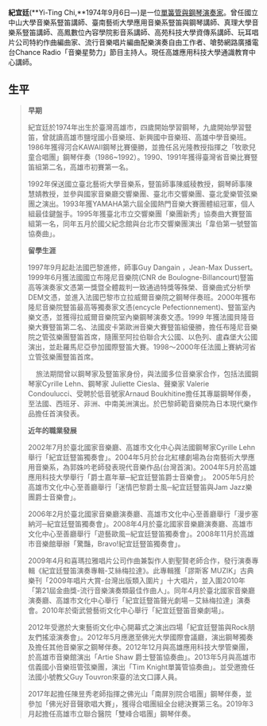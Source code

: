 **紀宜廷**(**Yi-Ting
Chi,**1974年9月6日—)是一位[單簧管與](https://zh.wikipedia.org/wiki/單簧管 "wikilink")[鋼琴演奏家](https://zh.wikipedia.org/wiki/鋼琴 "wikilink")。曾任國立中山大學音樂系豎笛講師、臺南藝術大學應用音樂系豎笛與鋼琴講師、真理大學音樂系豎笛講師、高鳳數位內容學院影音系講師、高苑科技大學資傳系講師、玩耳唱片公司特約作曲編曲家、流行音樂唱片編曲配樂演奏自由工作者、嗆勢網路廣播電台Chance
Radio「音樂星勢力」節目主持人。現任高雄應用科技大學通識教育中心講師。

## 生平

> **早期**
>
> 紀宜廷於1974年出生於臺灣高雄市，四歲開始學習鋼琴，九歲開始學習豎笛，曾就讀高雄市鹽埕國小音樂班、新興國中音樂班、高雄中學音樂班。1986年獲得河合KAWAII鋼琴比賽優勝，並擔任呂光隆教授指揮之「牧歌兒童合唱團」鋼琴伴奏（1986\~1992）。1990、1991年獲得臺灣省音樂比賽豎笛組第二名，高雄市初賽第一名。
>
> 1992年保送國立臺北藝術大學音樂系，豎笛師事陳威稜教授，鋼琴師事陳慧婧教授，並參與國家音樂廳交響樂團、臺北市交響樂團、臺北愛樂管弦樂團之演出。1993年獲YAMAHA第六屆全國熱門音樂大賽團體組冠軍，個人組最佳鍵盤手。1995年獲臺北市立交響樂團「樂團新秀」協奏曲大賽豎笛組第一名，同年五月於國父紀念館與台北市交響樂團演出「韋伯第一號豎笛協奏曲」。
>
> **留學生涯**
>
> 1997年9月起赴法國巴黎進修，師事Guy Dangain ，Jean-Max Dussert。1999年6月獲法國國立布隆尼音樂院(CNR
> de
> Boulogne-Billancourt)豎笛高等演奏家文憑第一獎暨全體裁判一致通過特獎等殊榮、音樂曲式分析學DEM文憑，並進入法國巴黎市立拉威爾音樂院之鋼琴伴奏班。2000年獲布隆尼音樂院豎笛最高等獨奏家文憑(encycle
> Pefectionnement)、豎笛室內樂文憑，並獲得拉威爾音樂院室內樂鋼琴演奏文憑。1999
> 年獲法國貝隆音樂大賽豎笛第二名、法國皮卡第歐洲音樂大賽豎笛組優勝，擔任布隆尼音樂院之管弦樂團豎笛首席，隨團至阿拉伯聯合大公國、以色列、盧森堡大公國演出，並赴羅馬尼亞參加國際豎笛大賽。1998～2000年任法國上賽納河省立管弦樂團豎笛首席。
>
>     旅法期間曾以鋼琴家及豎笛家身份，與法國多位音樂家合作，包括法國鋼琴家Cyrille Lehn、鋼琴家 Juliette
> Ciesla、聲樂家 Valerie Condoulucci、受聘於低音號家Arnaud
> Boukhitine擔任其專屬鋼琴伴奏，至法國、西班牙、非洲、中南美洲演出。於巴黎師範音樂院為日本現代樂作品擔任首演發表。
>
> **近年的職業發展**
>
> 2002年7月於臺北國家音樂廳、高雄市文化中心與法國鋼琴家Cyrille
> Lehn舉行「紀宜廷豎笛獨奏會」。2004年5月於台北紅樓劇場為台南藝術大學應用音樂系，為郭姝吟老師發表現代音樂作品(台灣首演)。2004年5月於高雄應用科技大學舉行「爵士嘉年華─紀宜廷豎笛爵士音樂會」。
> 2005年5月於高雄市文化中心至善廳舉行「迷情巴黎爵士風─紀宜廷豎笛與Jam Jazz樂團爵士音樂會」。
>
> 2006年2月於臺北國家音樂廳演奏廳、高雄市文化中心至善廳舉行「漫步塞納河─紀宜廷豎笛獨奏會」。2008年4月於臺北國家音樂廳演奏廳、高雄市文化中心至善廳舉行「遊藝歐風─紀宜廷豎笛獨奏會」。2008年11月於高雄市音樂館舉辦「驚豔，Bravo\!紀宜廷豎笛獨奏會」。
>
> 2009年4月和喜瑪拉雅唱片公司作曲兼製作人劉聖賢老師合作，發行演奏專輯《紀宜廷豎笛演奏專輯-艾絲梅拉達》。此專輯獲「謬斯客
> MUZIK」古典樂刊「2009年唱片大賞-台灣出版類入圍片」十大唱片，並入圍2010年「第21屆金曲獎-流行音樂演奏類最佳作曲人」。同年4月於臺北國家音樂廳演奏廳、高雄市文化中心舉行「紀宜廷豎笛聲光劇場－艾絲梅拉達」演奏會。2010年於衛武營藝術文化中心舉行「紀宜廷豎笛音樂劇場」。
>
> 2012年受邀於大東藝術文化中心開幕式之演出四場「紀宜廷豎笛與Rock朋友們搖滾演奏會」。2012年5月應邀至佛光大學國際會議廳，演出鋼琴獨奏及擔任其他音樂家之鋼琴伴奏。2012年12月與高雄應用科技大學管樂團，於高雄市音樂館演出「Artie
> Shaw 爵士豎笛協奏曲」。2013年5月與高雄市信義國小音樂班管弦樂團，演出「Tim
> Knight單簧管協奏曲」。並受邀擔任法國小號教父Guy
> Touvron來臺的法文口譯人員。
>
> 2017年起擔任陳昱秀老師指揮之佛光山「南屏別院合唱團」鋼琴伴奏，並參加「佛光好音聲歌唱大賽」，獲得合唱團組全台總決賽第三名。2019年3月起擔任高雄市立聯合醫院「雙峰合唱團」鋼琴伴奏。
>
>